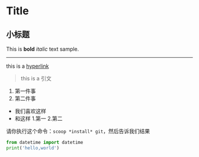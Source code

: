 # Title

## 小标题

This is **bold** *italic* text sample.

---

this is a [hyperlink](https://github.com)

> this is a 引文

1. 第一件事
2. 第二件事

* 我们喜欢这样
* 和这样
    1.第一
    2.第二

请你执行这个命令：`scoop *install* git`，然后告诉我们结果


```python
from datetime import datetime
print('hello,world')
```

<img src=''>